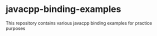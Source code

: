 # javacpp-binding-examples
This repository contains various javacpp binding examples for practice purposes
